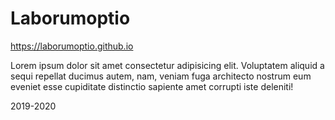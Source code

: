 # Laborumoptio

https://laborumoptio.github.io

Lorem ipsum dolor sit amet consectetur adipisicing elit. Voluptatem aliquid a sequi repellat ducimus autem, nam, veniam fuga architecto nostrum eum eveniet esse cupiditate distinctio sapiente amet corrupti iste deleniti!

2019-2020
